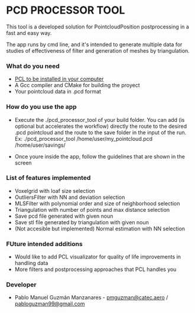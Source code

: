 # PCD PROCESSOR TOOL #

This tool is a developed solution for PointcloudPosition postprocessing in a fast and easy way. 

The app runs by cmd line, and it's intended to generate multiple data for studies of effectiveness of filter and generation of meshes by triangulation.

### What do you need ###

* [PCL to be installed in your computer](https://pointclouds.org/downloads/)
* A Gcc compiler and CMake for building the proyect
* Your pointcloud data in .pcd format

### How do you use the app ###

* Execute the ./pcd_processor_tool of your build folder. You can add (is optional but accelerates the workflow) directly the route to the desired .pcd pointcloud and the route to the save folder in the input of the run. Ex: ./pcd_processor_tool /home/user/my_pointcloud.pcd /home/user/savings/

* Once youre inside the app, follow the guidelines that are shown in the screen

### List of features implemented ###

* Voxelgrid with loaf size selection
* OutliersFilter with NN and deviation selection
* MLSFilter with polynomial order and size of neighborhood selection
* Triangulation with number of points and max distance selection
* Save pcd file generated with given noun
* Save stl file generated by triangulation with given noun
* (Not accesible but implemented) Normal estimation with NN selection

### FUture intended additions ###
* Would like to add PCL visualizator for quality of life improvements in handling data
* More filters and postprocessing approaches that PCL handles you

### Developer ###

* Pablo Manuel Guzmán Manzanares - pmguzman@catec.aero / pabloguzman99@gmail.com